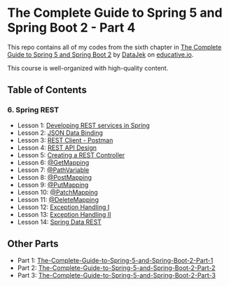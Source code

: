 # The Complete Guide to Spring 5 and Spring Boot 2 - Part 4

This repo contains all of my codes from the sixth chapter in [The Complete Guide to Spring 5 and Spring Boot 2](https://www.educative.io/courses/guide-spring-5-spring-boot-2) by [DataJek](https://www.educative.io/profile/view/5352985413550080) on [educative.io](https://www.educative.io/).

This course is well-organized with high-quality content.

## Table of Contents

### 6. Spring REST

- Lesson 1: [Developing REST services in Spring]()
- Lesson 2: [JSON Data Binding]()
- Lesson 3: [REST Client - Postman]()
- Lesson 4: [REST API Design]()
- Lesson 5: [Creating a REST Controller]()
- Lesson 6: [@GetMapping]()
- Lesson 7: [@PathVariable]()
- Lesson 8: [@PostMapping]()
- Lesson 9: [@PutMapping]()
- Lesson 10: [@PatchMapping]()
- Lesson 11: [@DeleteMapping]()
- Lesson 12: [Exception Handling I]()
- Lesson 13: [Exception Handling II]()
- Lesson 14: [Spring Data REST]()

## Other Parts

- Part 1: [The-Complete-Guide-to-Spring-5-and-Spring-Boot-2-Part-1](https://github.com/ginny100/The-Complete-Guide-to-Spring-5-and-Spring-Boot-2-Part-1)
- Part 2: [The-Complete-Guide-to-Spring-5-and-Spring-Boot-2-Part-2](https://github.com/ginny100/The-Complete-Guide-to-Spring-5-and-Spring-Boot-2-Part-2)
- Part 3: [The-Complete-Guide-to-Spring-5-and-Spring-Boot-2-Part-3](https://github.com/ginny100/The-Complete-Guide-to-Spring-5-and-Spring-Boot-2-Part-3)